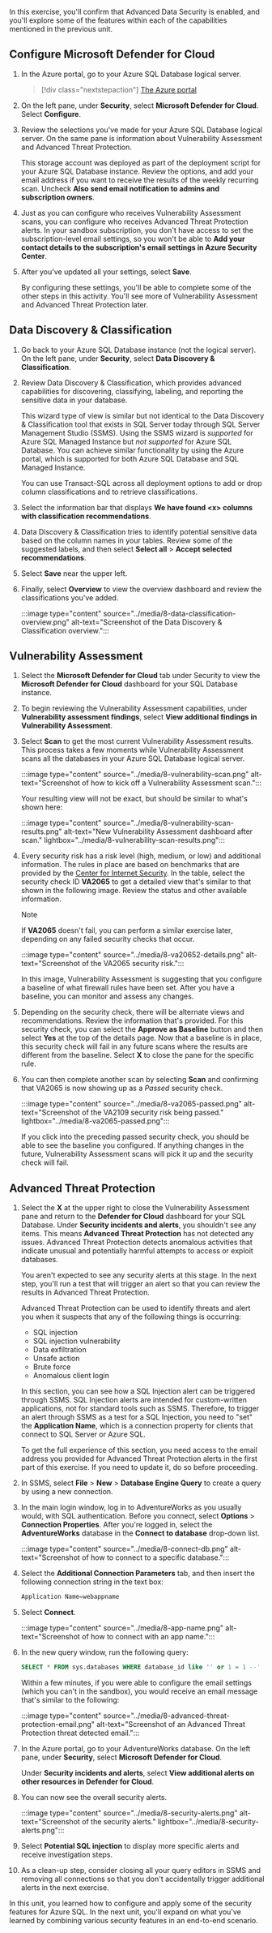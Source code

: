 In this exercise, you'll confirm that Advanced Data Security is enabled, and you'll explore some of the features within each of the capabilities mentioned in the previous unit.  

## Configure Microsoft Defender for Cloud

1. In the Azure portal, go to your Azure SQL Database logical server.

    > [!div class="nextstepaction"]
    > [The Azure portal](https://portal.azure.com/learn.learn.microsoft.com/?azure-portal=true)

1. On the left pane, under **Security**, select **Microsoft Defender for Cloud**. Select **Configure**.

1. Review the selections you've made for your Azure SQL Database logical server. On the same pane is information about Vulnerability Assessment and Advanced Threat Protection.  

    This storage account was deployed as part of the deployment script for your Azure SQL Database instance. Review the options, and add your email address if you want to receive the results of the weekly recurring scan. Uncheck **Also send email notification to admins and subscription owners**.  

1. Just as you can configure who receives Vulnerability Assessment scans, you can configure who receives Advanced Threat Protection alerts. In your sandbox subscription, you don't have access to set the subscription-level email settings, so you won't be able to **Add your contact details to the subscription's email settings in Azure Security Center**.  

1. After you've updated all your settings, select **Save**.  

    By configuring these settings, you'll be able to complete some of the other steps in this activity. You'll see more of Vulnerability Assessment and Advanced Threat Protection later.  

## Data Discovery & Classification

1. Go back to your Azure SQL Database instance (not the logical server). On the left pane, under **Security**, select **Data Discovery & Classification**.  

1. Review Data Discovery & Classification, which provides advanced capabilities for discovering, classifying, labeling, and reporting the sensitive data in your database.

    This wizard type of view is similar but not identical to the Data Discovery & Classification tool that exists in SQL Server today through SQL Server Management Studio (SSMS). Using the SSMS wizard is *supported* for Azure SQL Managed Instance but *not supported* for Azure SQL Database. You can achieve similar functionality by using the Azure portal, which is supported for both Azure SQL Database and SQL Managed Instance.  

    You can use Transact-SQL across all deployment options to add or drop column classifications and to retrieve classifications.

1. Select the information bar that displays **We have found \<x> columns with classification recommendations**.  

1. Data Discovery & Classification tries to identify potential sensitive data based on the column names in your tables. Review some of the suggested labels, and then select **Select all** > **Accept selected recommendations**.  

1. Select **Save** near the upper left.

1. Finally, select **Overview** to view the overview dashboard and review the classifications you've added.  

    :::image type="content" source="../media/8-data-classification-overview.png" alt-text="Screenshot of the Data Discovery & Classification overview.":::

## Vulnerability Assessment

1. Select the **Microsoft Defender for Cloud** tab under Security to view the **Microsoft Defender for Cloud** dashboard for your SQL Database instance.

1. To begin reviewing the Vulnerability Assessment capabilities, under **Vulnerability assessment findings**, select **View additional findings in Vulnerability Assessment**.  

1. Select **Scan** to get the most current Vulnerability Assessment results. This process takes a few moments while Vulnerability Assessment scans all the databases in your Azure SQL Database logical server.

    :::image type="content" source="../media/8-vulnerability-scan.png" alt-text="Screenshot of how to kick off a Vulnerability Assessment scan.":::

    Your resulting view will not be exact, but should be similar to what's shown here:  

    :::image type="content" source="../media/8-vulnerability-scan-results.png" alt-text="New Vulnerability Assessment dashboard after scan." lightbox="../media/8-vulnerability-scan-results.png":::

1. Every security risk has a risk level (high, medium, or low) and additional information. The rules in place are based on benchmarks that are provided by the [Center for Internet Security](https://www.cisecurity.org/benchmark/microsoft_sql_server/?azure-portal=true). In the table, select the security check ID **VA2065** to get a detailed view that's similar to that shown in the following image. Review the status and other available information.  

    > [!NOTE]
    > If **VA2065** doesn't fail, you can perform a similar exercise later, depending on any failed security checks that occur.  

    :::image type="content" source="../media/8-va20652-details.png" alt-text="Screenshot of the VA2065 security risk.":::
    
    In this image, Vulnerability Assessment is suggesting that you configure a baseline of what firewall rules have been set. After you have a baseline, you can monitor and assess any changes.  

1. Depending on the security check, there will be alternate views and recommendations. Review the information that's provided. For this security check, you can select the **Approve as Baseline** button and then select **Yes** at the top of the details page. Now that a baseline is in place, this security check will fail in any future scans where the results are different from the baseline. Select **X** to close the pane for the specific rule.  

1. You can then complete another scan by selecting **Scan** and confirming that VA2065 is now showing up as a *Passed* security check.  

    :::image type="content" source="../media/8-va2065-passed.png" alt-text="Screenshot of the VA2109 security risk being passed." lightbox="../media/8-va2065-passed.png":::

    If you click into the preceding passed security check, you should be able to see the baseline you configured. If anything changes in the future, Vulnerability Assessment scans will pick it up and the security check will fail.  

## Advanced Threat Protection

1. Select the **X** at the upper right to close the Vulnerability Assessment pane and return to the **Defender for Cloud** dashboard for your SQL Database. Under **Security incidents and alerts**, you shouldn't see any items. This means **Advanced Threat Protection** has not detected any issues. Advanced Threat Protection detects anomalous activities that indicate unusual and potentially harmful attempts to access or exploit databases.  

    You aren't expected to see any security alerts at this stage. In the next step, you'll run a test that will trigger an alert so that you can review the results in Advanced Threat Protection.  

    Advanced Threat Protection can be used to identify threats and alert you when it suspects that any of the following things is occurring:  

    * SQL injection
    * SQL injection vulnerability
    * Data exfiltration
    * Unsafe action
    * Brute force
    * Anomalous client login

    In this section, you can see how a SQL Injection alert can be triggered through SSMS. SQL Injection alerts are intended for custom-written applications, not for standard tools such as SSMS. Therefore, to trigger an alert through SSMS as a test for a SQL Injection, you need to "set" the **Application Name**, which is a connection property for clients that connect to SQL Server or Azure SQL.

    To get the full experience of this section, you need access to the email address you provided for Advanced Threat Protection alerts in the first part of this exercise. If you need to update it, do so before proceeding.  

1. In SSMS, select **File** > **New** > **Database Engine Query** to create a query by using a new connection.  

1. In the main login window, log in to AdventureWorks as you usually would, with SQL authentication. Before you connect, select **Options** > **Connection Properties**. After you're logged in, select the **AdventureWorks** database in the **Connect to database** drop-down list.  

    :::image type="content" source="../media/8-connect-db.png" alt-text="Screenshot of how to connect to a specific database.":::

1. Select the **Additional Connection Parameters** tab, and then insert the following connection string in the text box:  

    ```sql
    Application Name=webappname
    ```

1. Select **Connect**.  

    :::image type="content" source="../media/8-app-name.png" alt-text="Screenshot of how to connect with an app name.":::

1. In the new query window, run the following query:  

    ```sql
    SELECT * FROM sys.databases WHERE database_id like '' or 1 = 1 --' and family = 'test1';
    ```

    Within a few minutes, if you were able to configure the email settings (which you can't in the sandbox), you would receive an email message that's similar to the following:  

    :::image type="content" source="../media/8-advanced-threat-protection-email.png" alt-text="Screenshot of an Advanced Threat Protection threat detected email.":::

1. In the Azure portal, go to your AdventureWorks database. On the left pane, under **Security**, select **Microsoft Defender for Cloud**.

    Under **Security incidents and alerts**, select **View additional alerts on other resources in Defender for Cloud**.  

1. You can now see the overall security alerts.  

    :::image type="content" source="../media/8-security-alerts.png" alt-text="Screenshot of the security alerts." lightbox="../media/8-security-alerts.png":::

1. Select **Potential SQL injection** to display more specific alerts and receive investigation steps.  

1. As a clean-up step, consider closing all your query editors in SSMS and removing all connections so that you don't accidentally trigger additional alerts in the next exercise.

In this unit, you learned how to configure and apply some of the security features for Azure SQL. In the next unit, you'll expand on what you've learned by combining various security features in an end-to-end scenario.
